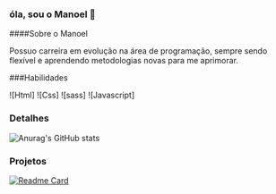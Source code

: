 ### óla, sou o Manoel 👋

####Sobre o Manoel

Possuo carreira em evolução na área de programação, sempre sendo flexível e aprendendo metodologias novas para me aprimorar.

###Habilidades

![Html]
![Css]
![sass]
![Javascript]


### Detalhes

![Anurag's GitHub stats](https://github-readme-stats.vercel.app/api?username=manoel-jj&show_icons=true&theme=radical)

### Projetos

[![Readme Card](https://github-readme-stats.vercel.app/api/pin/?username=manoel-jj&repo=clone_disneyplus-)](https://github.com/manoel-jj/clone_disneyplus-)


